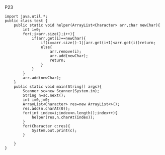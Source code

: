 P23

    import java.util.*;
    public class test {
        public static void helper(ArrayList<Character> arr,char newChar){
            int i=0;
            for(;i<arr.size();i++){
                if(arr.get(i)==newChar){
                    if(i==arr.size()-1||arr.get(i+1)<arr.get(i))return;
                    else{
                        arr.remove(i);
                        arr.add(newChar);
                        return;
                    }
                }
            }
            arr.add(newChar);
        }
        public static void main(String[] args){
            Scanner sc=new Scanner(System.in);
            String n=sc.next();
            int i=0,j=0;
            ArrayList<Character> res=new ArrayList<>();
            res.add(n.charAt(0));
            for(int index=i;index<n.length();index++){
                helper(res,n.charAt(index));
            }
            for(Character c:res){
                System.out.print(c);
            }

        }
    }
